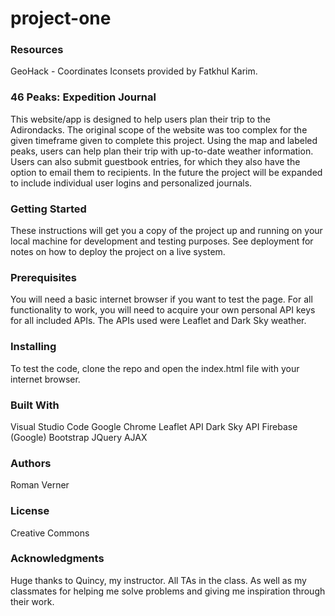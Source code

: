 # project-one

### Resources
GeoHack - Coordinates
Iconsets provided by Fatkhul Karim.

### 46 Peaks: Expedition Journal
This website/app is designed to help users plan their trip to the Adirondacks.
The original scope of the website was too complex for the given timeframe given to complete this project.
Using the map and labeled peaks, users can help plan their trip with up-to-date weather information.
Users can also submit guestbook entries, for which they also have the option to email them to recipients.
In the future the project will be expanded to include individual user logins and personalized journals.

### Getting Started
These instructions will get you a copy of the project up and running on your local machine for development and testing purposes. See deployment for notes on how to deploy the project on a live system.

### Prerequisites
You will need a basic internet browser if you want to test the page. For all functionality to work,
you will need to acquire your own personal API keys for all included APIs. The APIs used
were Leaflet and Dark Sky weather.

### Installing
To test the code, clone the repo and open the index.html file with your internet browser.

### Built With
Visual Studio Code
Google Chrome
Leaflet API
Dark Sky API
Firebase (Google)
Bootstrap
JQuery
AJAX

### Authors
Roman Verner

### License
Creative Commons

### Acknowledgments
Huge thanks to Quincy, my instructor. All TAs in the class. As well as
my classmates for helping me solve problems and giving me inspiration
through their work.